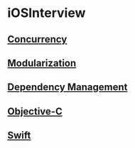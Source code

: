# iOSInterview

## [Concurrency](https://github.com/chipbk10/iOSInterview/blob/main/Concurrency/README.md)
## [Modularization](https://github.com/chipbk10/iOSInterview/blob/main/Modularization/README.md)
## [Dependency Management](https://github.com/chipbk10/iOSInterview/blob/main/DependencyManagement/README.md)
## [Objective-C](https://github.com/chipbk10/iOSInterview/blob/main/ObjectiveC.md)
## [Swift](https://github.com/chipbk10/iOSInterview/blob/main/Swift.md)

